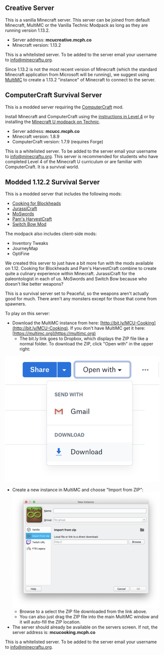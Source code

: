 ## Creative Server

This is a vanilla Minecraft server. This server can be joined from default Minecraft, MultiMC or the Vanilla Technic Modpack as long as they are running version 1.13.2.

* Server address: **mcucreative.mcph.co**
* Minecraft version: 1.13.2

This is a whitelisted server. To be added to the server email your username to info@minecraftu.org. 

Since 1.13.2 is not the most recent version of Minecraft (which the standard Minecraft application from Microsoft will be running), we suggest using [MultiMC](https://multimc.org/) to create a 1.13.2 "instance" of Minecraft to connect to the server.

## ComputerCraft Survival Server

This is a modded server requiring the [ComputerCraft](http://www.computercraft.info/) mod.

Install Minecraft and ComputerCraft using the [instructions in Level 4](https://github.com/MinecraftU/mcu-curriculum/blob/master/level_4/section_1.md#installing-computercraft) or by installing the [Minecraft U modpack on Technic](https://www.technicpack.net/modpack/mcu.743668). 

* Server address: **mcucc.mcph.co**
* Minecraft version: 1.8.9
* ComputerCraft version: 1.7.9 (requires Forge)

This is a whitelisted server. To be added to the server email your username to info@minecraftu.org. This server is recommended for students who have completed Level 4 of the Minecraft U curriculum or are familiar with ComputerCraft. It is a survival world.

## Modded 1.12.2 Survival Server

This is a modded server that includes the following mods:

* [Cooking for Blockheads](http://blay09.net/mods/cookingforblockheads/?page=cookingforblockheads)
* [JurassiCraft](https://www.curseforge.com/minecraft/mc-mods/jurassicraft)
* [MoSwords](http://www.9minecraft.net/moswords-mod/)
* [Pam's HarvestCraft](https://www.minecraftmods.com/pams-harvestcraft/)
* [Switch Bow Mod](http://www.9minecraft.net/switch-bow-mod/)

The modpack also includes client-side mods:

* Inventory Tweaks
* JourneyMap
* OptiFine

We created this server to just have a bit more fun with the mods available on 1.12. Cooking for Blockheads and Pam's HarvestCraft combine to create quite a culinary experience within Minecraft. JurassiCraft for the paleontologist in each of us. MoSwords and Switch Bow because who doesn't like better weapons?

This is a survival server set to Peaceful, so the weapons aren't actually good for much. There aren't any monsters except for those that come from spawners. 

To play on this server:

* Download the MultiMC instance from here: [http://bit.ly/MCU-Cooking](http://bit.ly/MCU-Cooking). If you don't have MultiMC get it here: [https://multimc.org](https://multimc.org)
    * The bit.ly link goes to Dropbox, which displays the ZIP file like a normal folder. To download the ZIP, click "Open with" in the upper right:

![](dropbox-open-with.png)
* Create a new instance in MultiMC and choose "Import from ZIP":
  ![](multimc-import-from-zip.png)
    * Browse to a select the ZIP file downloaded from the link above.
    * You can also just drag the ZIP file into the main MultiMC window and it will auto-fill the ZIP location.
* The server should already be available on the servers screen. If not, the server address is: **mcucooking.mcph.co**

This is a whitelisted server. To be added to the server email your username to info@minecraftu.org.
